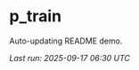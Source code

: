 # p_train

Auto-updating README demo.

<!--START_SECTION:status-->
_Last run: 2025-09-17 06:30 UTC_
<!--END_SECTION:status-->






























































































































































































































































































































































































































































































































































































































































